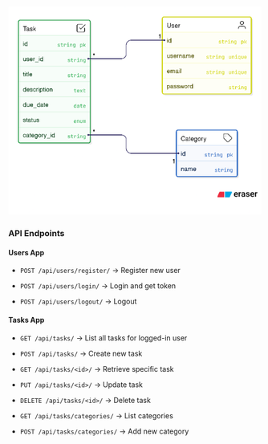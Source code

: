 ### ![Alt text](https://github.com/Sly-ai/ALX-Capstone-Project/blob/main/Images/ERD%20for%20Smart%20Task%20Management%20APP.png)

### 

### 

### **API Endpoints**

#### **Users App**

* `POST /api/users/register/` → Register new user

* `POST /api/users/login/` → Login and get token

* `POST /api/users/logout/` → Logout

#### **Tasks App**

* `GET /api/tasks/` → List all tasks for logged-in user

* `POST /api/tasks/` → Create new task

* `GET /api/tasks/<id>/` → Retrieve specific task

* `PUT /api/tasks/<id>/` → Update task

* `DELETE /api/tasks/<id>/` → Delete task

* `GET /api/tasks/categories/` → List categories

* `POST /api/tasks/categories/` → Add new category

